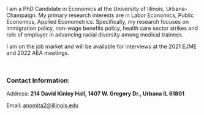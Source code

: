 
I am a PhD Candidate in Economics at the University of Illinois, Urbana-Champaign. My primary research interests are in Labor Economics, Public Economics, Applied Econometrics. Specifically, my research focuses on immigration policy, non-wage benefits policy, health care sector strikes and role of employer in advancing racial diversity among medical trainees.  


I am on the job market and will be available for interviews at the 2021 EJME and 2022 AEA meetings.

<br>

### Contact Information:
Address: **214 David Kinley Hall, 1407 W. Gregory Dr., Urbana IL 61801**

Email: anomita2@illinois.edu
